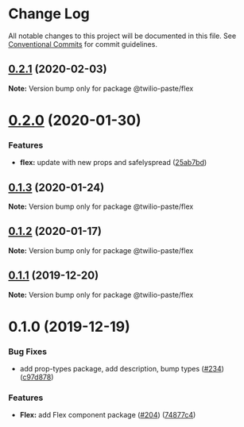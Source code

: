 # Change Log

All notable changes to this project will be documented in this file.
See [Conventional Commits](https://conventionalcommits.org) for commit guidelines.

## [0.2.1](https://github.com/twilio-labs/paste/compare/@twilio-paste/flex@0.2.0...@twilio-paste/flex@0.2.1) (2020-02-03)

**Note:** Version bump only for package @twilio-paste/flex





# [0.2.0](https://github.com/twilio-labs/paste/compare/@twilio-paste/flex@0.1.3...@twilio-paste/flex@0.2.0) (2020-01-30)


### Features

* **flex:** update with new props and safelyspread ([25ab7bd](https://github.com/twilio-labs/paste/commit/25ab7bdbeca92fe6a07779c476976f51a26700f2))





## [0.1.3](https://github.com/twilio-labs/paste/compare/@twilio-paste/flex@0.1.2...@twilio-paste/flex@0.1.3) (2020-01-24)

**Note:** Version bump only for package @twilio-paste/flex





## [0.1.2](https://github.com/twilio-labs/paste/compare/@twilio-paste/flex@0.1.1...@twilio-paste/flex@0.1.2) (2020-01-17)

**Note:** Version bump only for package @twilio-paste/flex





## [0.1.1](https://github.com/twilio-labs/paste/compare/@twilio-paste/flex@0.1.0...@twilio-paste/flex@0.1.1) (2019-12-20)

**Note:** Version bump only for package @twilio-paste/flex





# 0.1.0 (2019-12-19)


### Bug Fixes

* add prop-types package, add description, bump types ([#234](https://github.com/twilio-labs/paste/issues/234)) ([c97d878](https://github.com/twilio-labs/paste/commit/c97d878d090b89d176e6f48f25a33e5317585ef4))


### Features

* **Flex:** add Flex component package ([#204](https://github.com/twilio-labs/paste/issues/204)) ([74877c4](https://github.com/twilio-labs/paste/commit/74877c4b0b260c5c6451bf9eb95c2baf3b1b7751))
